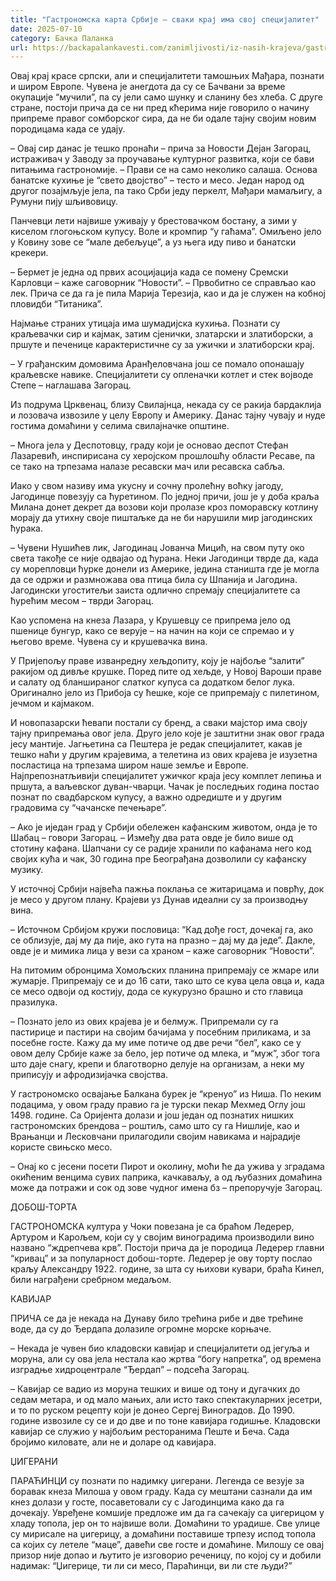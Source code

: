 ```yaml
---
title: "Гастрономска карта Србије – сваки крај има свој специјалитет"
date: 2025-07-10
category: Бачка Паланка
url: https://backapalankavesti.com/zanimljivosti/iz-nasih-krajeva/gastronomska-karta-srbije-svaki-kraj-ima-svoj-specijalitet/
---
```


Овај крај красе српски, али и специјалитети тамошњих Мађара, познати и широм Европе. Чувена је анегдота да су се Бачвани за време окупације “мучили”, па су јели само шунку и сланину без хлеба. С друге стране, постоји прича да се ни пред кћерима није говорило о начину припреме правог сомборског сира, да не би одале тајну својим новим породицама када се удају.

– Овај сир данас је тешко пронаћи – прича за Новости Дејан Загорац, истраживач у Заводу за проучавање културног развитка, који се бави питањима гастрономије. – Прави се на само неколико салаша. Основа банатске кухиње је “свето двојство” – тесто и месо. Један народ од другог позајмљује јела, па тако Срби једу перкелт, Мађари мамаљигу, а Румуни пију шљивовицу.

Панчевци лети највише уживају у брестовачком бостану, а зими у киселом глогоњском купусу. Воле и кромпир “у гаћама”. Омиљено јело у Ковину зове се “мале дебељуце”, а уз њега иду пиво и банатски крекери.

– Бермет је једна од првих асоцијација када се помену Сремски Карловци – каже саговорник “Новости”. – Првобитно се справљао као лек. Прича се да га је пила Марија Терезија, као и да је служен на кобној пловидби “Титаника”.

Најмање страних утицаја има шумадијска кухиња. Познати су краљевачки сир и кајмак, затим сјенички, златарски и златиборски, а пршуте и печенице карактеристичне су за ужички и златиборски крај.

– У грађанским домовима Аранђеловчана још се помало опонашају краљевске навике. Специјалитети су опленачки котлет и стек војводе Степе – наглашава Загорац.

Из подрума Црквенац, близу Свилајнца, некада су се ракија бардаклија и лозовача извозиле у целу Европу и Америку. Данас тајну чувају и нуде гостима домаћини у селима свилајначке општине.

– Многа јела у Деспотовцу, граду који је основао деспот Стефан Лазаревић, инспирисана су херојском прошлошћу области Ресаве, па се тако на трпезама налазе ресавски мач или ресавска сабља.

Иако у свом називу има укусну и сочну пролећну воћку јагоду, Јагодинце повезују са ћуретином. По једној причи, још је у доба краља Милана донет декрет да возови који пролазе кроз поморавску котлину морају да утихну своје пиштаљке да не би нарушили мир јагодинских ћурака.

– Чувени Нушићев лик, Јагодинац Јованча Мицић, на свом путу око света такође се није одвајао од ћурана. Неки Јагодинци тврде да, када су морепловци ћурке донели из Америке, једина станишта где је могла да се одржи и размножава ова птица била су Шпанија и Јагодина. Јагодински угоститељи заиста одлично спремају специјалитете са ћурећим месом – тврди Загорац.

Као успомена на кнеза Лазара, у Крушевцу се припрема јело од пшенице бунгур, како се верује – на начин на који се спремао и у његово време. Чувена су и крушевачка вина.

У Пријепољу праве изванредну хељдопиту, коју је најбоље “залити” ракијом од дивље крушке. Поред пите од хељде, у Новој Вароши праве и салату од бланшираног слатког купуса са додатком белог лука. Оригинално јело из Прибоја су ћешке, које се припремају с пилетином, јечмом и кајмаком.

И новопазарски ћевапи постали су бренд, а сваки мајстор има своју тајну припремања овог јела. Друго јело које је заштитни знак овог града јесу мантије. Јагњетина са Пештера је редак специјалитет, какав је тешко наћи у другим крајевима, а телетина из ових крајева је изузетна посластица на трпезама широм наше земље и Европе. Најпрепознатљивији специјалитет ужичког краја јесу комплет лепиња и пршута, а ваљевског дуван-чварци. Чачак је последњих година постао познат по свадбарском купусу, а важно одредиште и у другим градовима су “чачанске печењаре”.

– Ако је иједан град у Србији обележен кафанским животом, онда је то Шабац – говори Загорац. – Између два рата овде је било више од стотину кафана. Шапчани су се радије хранили по кафанама него код својих кућа и чак, 30 година пре Београђана дозволили су кафанску музику.

У источној Србији највећа пажња поклања се житарицама и поврћу, док је месо у другом плану. Крајеви уз Дунав идеални су за производњу вина.

– Источном Србијом кружи пословица: “Кад дође гост, дочекај га, ако се облизује, дај му да пије, ако гута на празно – дај му да једе”. Дакле, овде је и мимика лица у вези са храном – каже саговорник “Новости”.

На питомим обронцима Хомољских планина припремају се жмаре или жумарје. Припремају се и до 16 сати, тако што се кува цела овца и, када се месо одвоји од костију, дода се кукурузно брашно и сто главица празилука.

– Познато јело из ових крајева је и белмуж. Припремали су га пастирице и пастири на својим бачијама у посебним приликама, и за посебне госте. Кажу да му име потиче од две речи “бел”, како се у овом делу Србије каже за бело, јер потиче од млека, и “муж”, због тога што даје снагу, крепи и благотворно делује на организам, а неки му приписују и афродизијачка својства.

У гастрономско освајање Балкана бурек је “кренуо” из Ниша. По неким подацима, у овом граду правио га је турски пекар Мехмед Оглу још 1498. године. Са Оријента долази и још један од познатих нишких гастрономских брендова – роштиљ, само што су га Нишлије, као и Врањанци и Лесковчани прилагодили својим навикама и најрадије користе свињско месо.

– Онај ко с јесени посети Пирот и околину, моћи ће да ужива у зградама окићеним венцима сувих паприка, качкаваљу, а од љубазних домаћина може да потражи и сок од зове чудног имена бз – препоручује Загорац.

ДОБОШ-ТОРТА

ГАСТРОНОМСКА култура у Чоки повезана је са браћом Ледерер, Артуром и Карољем, који су у својим виноградима производили вино названо “ждрепчева крв”. Постоји прича да је породица Ледерер главни “кривац” и за популарност добош-торте. Ледерер је ову торту послао краљу Александру 1922. године, за шта су њихови кувари, браћа Кинел, били награђени сребрном медаљом.

КАВИЈАР

ПРИЧА се да је некада на Дунаву било трећина рибе и две трећине воде, да су до Ђердапа долазиле огромне морске корњаче.

– Некада је чувен био кладовски кавијар и специјалитети од јегуља и моруна, али су ова јела нестала као жртва “богу напретка”, од времена изградње хидроцентрале “Ђердап” – подсећа Загорац.

– Кавијар се вадио из моруна тешких и више од тону и дугачких до седам метара, и од мало мањих, али исто тако спектакуларних јесетри, и то по руском рецепту који је донео Сергеј Виноградов. До 1990. године извозиле су се и до две и по тоне кавијара годишње. Кладовски кавијар се служио у најбољим ресторанима Пеште и Беча. Сада бројимо киловате, али не и доларе од кавијара.

ЏИГЕРАНИ

ПАРАЋИНЦИ су познати по надимку џигерани. Легенда се везује за боравак кнеза Милоша у овом граду. Када су мештани сазнали да им кнез долази у госте, посаветовали су с Јагодинцима како да га дочекају. Увређене комшије предложе им да га сачекају са џигерицом у хладу топола, јер он то највише воли. Домаћини то урадише. Све улице су мирисале на џигерицу, а домаћини поставише трпезу испод топола са којих су летеле “маце”, давећи све госте и домаћине. Милошу се овај призор није допао и љутито је изговорио реченицу, по којој су и добили надимак: “Џигерице, ти ли си месо, Параћинци, ви ли сте људи?”
